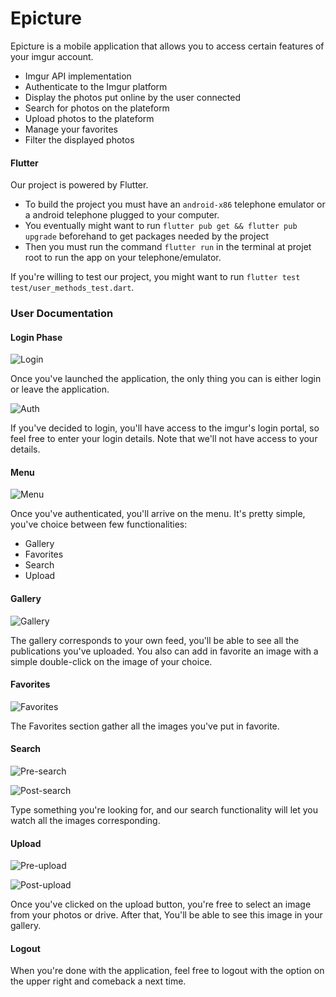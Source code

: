 # Epicture
Epicture is a mobile application that allows you to access certain features of your imgur account.
- Imgur API implementation
- Authenticate to the Imgur platform
- Display the photos put online by the user connected
- Search for photos on the plateform
- Upload photos to the plateform
- Manage your favorites
- Filter the displayed photos

#### Flutter

Our project is powered by Flutter.
- To build the project you must have an `android-x86` telephone emulator or a android telephone plugged to your computer.
- You eventually might want to run `flutter pub get && flutter pub upgrade` beforehand to get packages needed by the project 
- Then you must run the command `flutter run` in the terminal at projet root to run the app on your telephone/emulator.

If you're willing to test our project, you might want to run `flutter test test/user_methods_test.dart`.

### User Documentation
#### Login Phase
![Login](ressources/login.png)

Once you've launched the application, the only thing you can is either login or leave the application.

![Auth](ressources/auth.png)

If you've decided to login, you'll have access to the imgur's login portal, so feel free to enter your login details.
Note that we'll not have access to your details.

#### Menu

![Menu](ressources/menu.png)

Once you've authenticated, you'll arrive on the menu. It's pretty simple, you've choice between few functionalities:
- Gallery
- Favorites
- Search
- Upload

#### Gallery

![Gallery](ressources/gallery.png)

The gallery corresponds to your own feed, you'll be able to see all the publications you've uploaded. You also can add in favorite an image with a simple double-click on the image of your choice.

#### Favorites

![Favorites](ressources/favorites.png)

The Favorites section gather all the images you've put in favorite.

#### Search

![Pre-search](ressources/pre_search.png)

![Post-search](ressources/post_search.png)

Type something you're looking for, and our search functionality will let you watch all the images corresponding.

#### Upload

![Pre-upload](ressources/pre_upload.png)

![Post-upload](ressources/post_upload.png)

Once you've clicked on the upload button, you're free to select an image from your photos or drive. After that, You'll be able to see this image in your gallery.

#### Logout

When you're done with the application, feel free to logout with the option on the upper right and comeback a next time.
